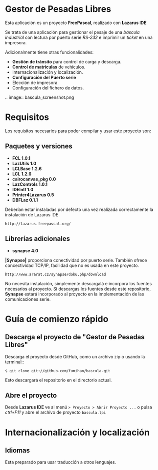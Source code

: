 Gestor de Pesadas Libres
========================

Esta aplicación es un proyecto **FreePascal**, realizado con **Lazarus IDE**

Se trata de una aplicación para gestionar el pesaje de una *báscula industrial* con lectura por puerto serie *RS-232* e imprimir un *ticket* en una impresora.

Adicionalmente tiene otras funcionalidades:

- **Gestión de tránsito** para control de carga y descarga.
- **Control de matrículas** de vehículos.
- Internacionalización y localización.
- **Configuración del Puerto serie**
- Élección de impresora.
- Configuración del fichero de datos.

.. image:: bascula_screenshot.png

Requisitos
==========

Los requisitos necesarios para poder compilar y usar este proyecto son:


Paquetes y versiones
--------------------

- **FCL 1.0.1**
- **LazUtils 1.0**
- **LCLBase 1.2.6**
- **LCL 1.2.6**
- **cairocanvas_pkg 0.0**
- **LazControls 1.0.1**
- **IDEIntf 1.0**
- **Printer4Lazarus 0.5**
- **DBFLaz 0.1.1**

Deberían estar instaladas por defecto una vez realizada correctamente la instalación de Lazarus IDE.

    http://lazarus.freepascal.org/


Librerías adicionales
---------------------

- **synapse 4.0**

**|Synapse|** proporciona conectividad por puerto serie. También ofrece concectividad TCP/IP, facilidad que no es usada en este proyecto.

    http://www.ararat.cz/synapse/doku.php/download

No necesita instalación, simplemente descargalá e incorpora los fuentes necesarios al proyecto.
Si descargas los fuentes desde este repositorio, **Synapse** estará incorporado al proyecto en la implementación de las comunicaciones serie.


Guía de comienzo rápido
=======================

Descarga el proyecto de "Gestor de Pesadas Libres"
--------------------------------------------------

Descarga el proyecto desde GitHub, como un archivo zip o  usando la terminal::

    $ git clone git://github.com/funihao/bascula.git

Esto descargará el repositorio en el directorio actual.


Abre el proyecto
----------------

Desde **Lazarus IDE** ve al menú `> Proyecto > Abrir Proyecto ...` o pulsa *ctrl+F11* y abre el archivo de proyecto `bascula.lpi`


Internacionalización y localización
===================================

Idiomas
-------

Esta preparado para usar traducción a otros lenguajes.
